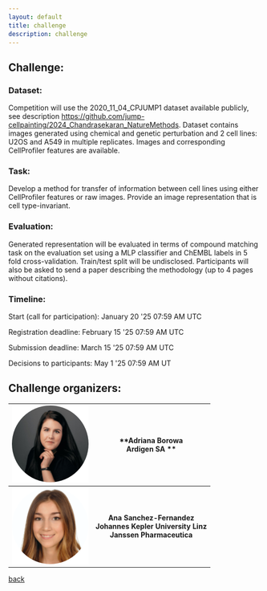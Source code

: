 ```yaml
---
layout: default
title: challenge
description: challenge
---
```


## Challenge: 

### Dataset: 

Competition will use the 2020_11_04_CPJUMP1 dataset available publicly, see description https://github.com/jump-cellpainting/2024_Chandrasekaran_NatureMethods. Dataset contains images generated using chemical and genetic perturbation and 2 cell lines: U2OS and A549 in multiple replicates. Images and corresponding CellProfiler features are available.

### Task: 

Develop a method for transfer of information between cell lines using either CellProfiler features or raw images. Provide an image representation that is cell type-invariant.

### Evaluation: 

Generated representation will be evaluated in terms of compound matching task on the evaluation set using a MLP classifier and ChEMBL labels in 5 fold cross-validation. Train/test split will be undisclosed. Participants will also be asked to send a paper describing the methodology (up to 4 pages without citations).

### Timeline:

Start (call for participation): January 20 '25 07:59 AM UTC

Registration deadline: February 15 '25 07:59 AM UTC

Submission deadline: March 15 '25 07:59 AM UTC

Decisions to participants: May 1 '25 07:59 AM UT

## Challenge organizers:

| ![Adriana Borowa](./Ada.png) | **Adriana Borowa <br> Ardigen SA ** | 
|:-----------------:|:-----------------:|
| ![Ana Sanchez-Fernandez](./Ana.png) | **Ana Sanchez-Fernandez <br> Johannes Kepler University Linz <br> Janssen Pharmaceutica** | 

[back](./)